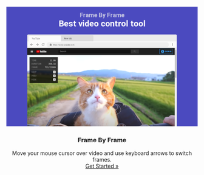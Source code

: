 <p align="center">
    <a href="https://github.com/victor-savinov/frame-by-frame">
        <img src="https://github.com/victor-savinov/previews/blob/main/frame-by-frame/screenshot-01.png">
    </a>
</p>

<h3 align="center">Frame By Frame</h3>

<p align="center">
    Move your mouse cursor over video and use keyboard arrows to switch frames.
    <br>
    <a href="https://chrome.google.com/webstore/detail/frame-by-frame/cclnaabdfgnehogonpeddbgejclcjneh">Get Started »</a>
</p>
